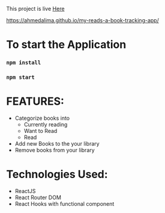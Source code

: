 This project is live <a href="https://ahmedalima.github.io/my-reads-a-book-tracking-app/">
Here
</a>

https://ahmedalima.github.io/my-reads-a-book-tracking-app/

# To start the Application

### `npm install`

### `npm start`

# FEATURES:

- Categorize books into
  - Currently reading
  - Want to Read
  - Read
- Add new Books to the your library
- Remove books from your library

# Technologies Used:

- ReactJS
- React Router DOM
- React Hooks with functional component

